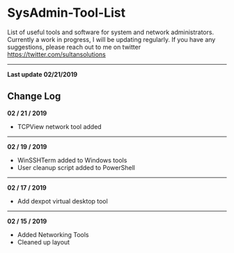 # SysAdmin-Tool-List
List of useful tools and software for system and network administrators. Currently a work in progress, I will be updating regularly. If you have any suggestions, please reach out to me on twitter https://twitter.com/sultansolutions



----

**Last update 02/21/2019**



## Change Log

**02 / 21 / 2019** 

* TCPView network tool added

---

**02 / 19 / 2019** 

* WinSSHTerm added to Windows tools
* User cleanup script added to PowerShell

----

**02 / 17 / 2019**

* Add dexpot virtual desktop tool

----

**02 / 15 / 2019** 

* Added Networking Tools 
* Cleaned up layout

